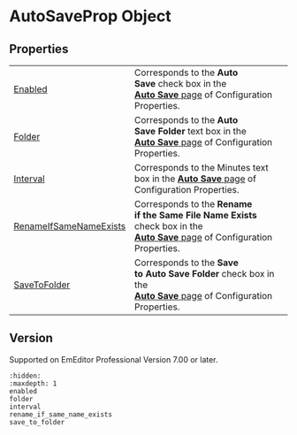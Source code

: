 # AutoSaveProp Object

## Properties

|     |     |
| --- | --- |
| [Enabled](enabled) | Corresponds to the **Auto**<br>**Save** check box in the <br> [**Auto Save** page](../../dlg/properties/autosave/index) of Configuration Properties. |
| [Folder](folder) | Corresponds to the **Auto**<br>**Save Folder** text box in the <br> [**Auto Save** page](../../dlg/properties/autosave/index) of Configuration Properties. |
| [Interval](interval) | Corresponds to the Minutes text box in the [**Auto Save** page](../../dlg/properties/autosave/index) of Configuration Properties. |
| [RenameIfSameNameExists](rename_if_same_name_exists) | Corresponds to the **Rename**<br>**if the Same File Name Exists** check box in the <br> [**Auto Save** page](../../dlg/properties/autosave/index) of Configuration Properties. |
| [SaveToFolder](save_to_folder) | Corresponds to the **Save**<br>**to Auto Save Folder** check box in the <br> [**Auto Save** page](../../dlg/properties/autosave/index) of Configuration Properties. |

## Version

Supported on EmEditor Professional Version 7.00 or later.


```{toctree}
:hidden:
:maxdepth: 1
enabled
folder
interval
rename_if_same_name_exists
save_to_folder
```
